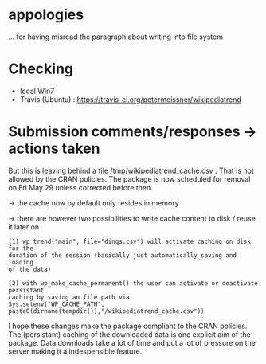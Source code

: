 # appologies 
... for having misread the paragraph about writing into file system


# Checking

- local  Win7
- Travis (Ubuntu) : https://travis-ci.org/petermeissner/wikipediatrend



# Submission comments/responses -> actions taken

But this is leaving behind a file /tmp/wikipediatrend_cache.csv .
That is not allowed by the CRAN policies.  The package is now scheduled for 
removal on Fri May 29 unless corrected before then.


-> the cache now by default only resides in memory

-> there are however two possibilities to write cache content to disk / reuse it later on 
    
    (1) wp_trend("main", file="dings.csv") will activate caching on disk for the 
    duration of the session (basically just automatically saving and loading 
    of the data)
    
    (2) with wp_make_cache_permanent() the user can activate or deactivate persistant
    caching by saving an file path via 
    Sys.setenv("WP_CACHE_PATH", paste0(dirname(tempdir()),"/wikipediatrend_cache.csv"))


I hope these changes make the package compliant to the CRAN policies. 
The (persistant) caching of the downloaded data is one explicit aim of the 
package. Data downloads take a lot of time and put a lot of pressure on the 
server making it a indespensible feature. 

